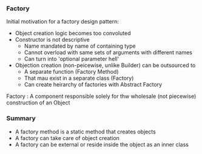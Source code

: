 ### Factory

Initial motivation for a factory design pattern:

- Object creation logic becomes too convoluted
- Constructor is not descriptive
  - Name mandated by name of containing type
  - Cannot overload with same sets of arguments with different names
  - Can turn into 'optional parameter hell'
- Objection creation (non-peicewise, unlike Builder) can be outsourced to
  - A separate function (Factory Method)
  - That mau exist in a separate class (Factory)
  - Can create heirarchy of factories with Abstract Factory


Factory : A component responsible solely for thw wholesale (not piecewise) construction of an Object

### Summary 

- A factory method is a static method that creates objects
- A factory can take care of object creation
- A factory can be external or reside inside the object as an inner class
